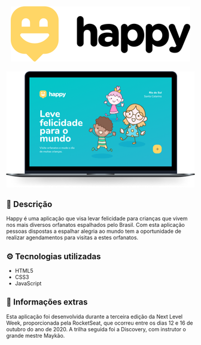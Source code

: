 <h1 align="center">
   <img src=".github/logo.svg">
</h1>

<p align="center">
   <img src=".github/happy.png">
</p>

## 📑 Descrição
Happy é uma aplicação que visa levar felicidade para crianças que vivem nos mais diversos orfanatos espalhados pelo Brasil. Com esta aplicação pessoas dispostas a espalhar alegria ao mundo tem a oportunidade de realizar agendamentos para visitas a estes orfanatos.

## ⚙️ Tecnologias utilizadas
- HTML5
- CSS3
- JavaScript

## 📜 Informações extras
Esta aplicação foi desenvolvida durante a terceira edição da Next Level Week, proporcionada pela RocketSeat, que ocorreu entre os dias 12 e 16 de outubro do ano de 2020. A trilha seguida foi a Discovery, com instrutor o grande mestre Maykão.   
